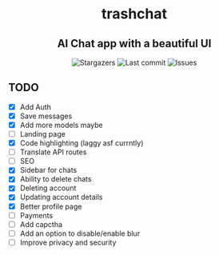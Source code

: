 <div align="center">
    <h1>trashchat</h1>
    <h2>AI Chat app with a beautiful UI</h2>
</div>

<div align="center">
  <img alt="Stargazers" src="https://img.shields.io/github/stars/budchirp/trashchat?style=for-the-badge&colorA=0b1221&colorB=ff8e8e" />
  <img alt="Last commit" src="https://img.shields.io/github/last-commit/budchirp/trashchat?style=for-the-badge&colorA=0b1221&colorB=BDB0E4" />
  <img alt="Issues" src="https://img.shields.io/github/issues/budchirp/trashchat?style=for-the-badge&colorA=0b1221&colorB=FBC19D" />
</div>

## TODO

- [x] Add Auth
- [x] Save messages
- [x] Add more models maybe
- [ ] Landing page
- [x] Code highlighting (laggy asf currntly)
- [ ] Translate API routes
- [ ] SEO
- [x] Sidebar for chats
- [x] Ability to delete chats
- [x] Deleting account
- [x] Updating account details
- [x] Better profile page
- [ ] Payments
- [ ] Add capctha
- [ ] Add an option to disable/enable blur
- [ ] Improve privacy and security
